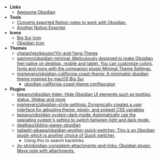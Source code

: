 - **Links**
	- [Awesome Obsidian](https://github.com/kmaasrud/awesome-obsidian)
- **Tools**
	- [Converts exported Notion notes to work with Obsidian.](https://github.com/connertennery/Notion-to-Obsidian-Converter)
	- [Another Notion Exporter](https://github.com/visualcurrent/Notion-2-Obsidan)
- **Icons**
	- [Big Sur Icon](https://forum.obsidian.md/t/big-sur-icon/8121)
	- [Obsidian Icon](https://gnelson.gumroad.com/l/obsidian2)
- **Themes**
	- [chetachiezikeuzor/Yin-and-Yang-Theme](https://github.com/chetachiezikeuzor/Yin-and-Yang-Theme)
	- [gavinmn/obsidian-minimal: Meticulously designed to make Obsidian feel native on desktop, mobile and tablet. You can customize colors, fonts and more with the companion plugin Minimal Theme Settings.](https://github.com/gavinmn/obsidian-minimal)
	- [mgmeyers/obsidian-california-coast-theme: A minimalist obsidian theme inspired by macOS Big Sur](https://github.com/mgmeyers/obsidian-california-coast-theme)
		- [obsidian-california-coast-theme configuraion](https://twitter.com/blaked_84/status/1374627137429377025)
- **Plugins**
	- [kepano/obsidian-hider: Hide Obsidian UI elements such as tooltips, status, titlebar and more](https://github.com/kepano/obsidian-hider)
	- [mgmeyers/obsidian-style-settings: Dynamically creates a user interface for adjusting theme, plugin, and snippet CSS variables](https://github.com/mgmeyers/obsidian-style-settings)
	- [kepano/obsidian-system-dark-mode: Automatically use the operating system's setting to switch between light and dark mode.](https://github.com/kepano/obsidian-system-dark-mode)
	- [deathau/sliding-panes-obsidian](https://github.com/deathau/sliding-panes-obsidian)
	- [tadashi-aikawa/obsidian-another-quick-switcher: This is an Obsidian plugin which is another choice of Quick switcher.](https://github.com/tadashi-aikawa/obsidian-another-quick-switcher)
		- Using this to search backlinks
	- [dy-sh/obsidian-consistent-attachments-and-links: Obsidian plugin. Move note with attachments.](https://github.com/dy-sh/obsidian-consistent-attachments-and-links)
